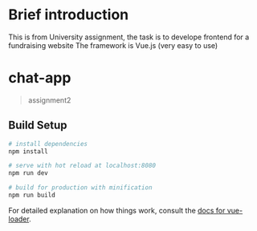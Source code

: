 # Brief introduction
This is from University assignment, the task is to develope frontend for a fundraising website
The framework is Vue.js (very easy to use)

# chat-app

> assignment2

## Build Setup

``` bash
# install dependencies
npm install

# serve with hot reload at localhost:8080
npm run dev

# build for production with minification
npm run build
```

For detailed explanation on how things work, consult the [docs for vue-loader](http://vuejs.github.io/vue-loader).
